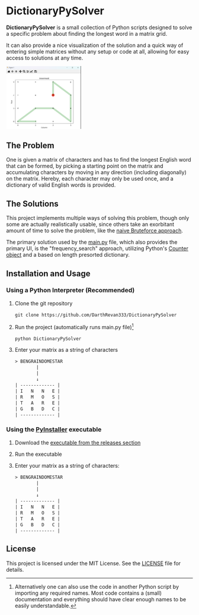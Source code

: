 # DictionaryPySolver

**DictionaryPySolver** is a small collection of Python scripts designed to solve a specific problem about finding the longest word in a matrix grid.

It can also provide a nice visualization of the solution and a quick way of entering simple matrices without any setup or code at all, allowing for easy access to solutions at any time.

<img src="github_data/readme_front.png" alt="Solution Example" width="40%">

## The Problem

One is given a matrix of characters and has to find the longest English word that can be formed, by picking a starting point on the matrix and accumulating characters by moving in any direction (including diagonally) on the matrix. Hereby, each character may only be used once, and a dictionary of valid English words is provided.

## The Solutions

This project implements multiple ways of solving this problem, though only some are actually realistically usable, since others take an exorbitant amount of time to solve the problem, like the [naive Bruteforce approach](bruteforce_combinations.py).

The primary solution used by the [main.py](main.py) file, which also provides the primary UI, is the "frequency_search" approach, utilizing Python's [Counter object](https://docs.python.org/3/library/collections.html#collections.Counter) and a based on length presorted dictionary.

## Installation and Usage


### Using a Python Interpreter (Recommended)

1. Clone the git repository
    ```shell
    git clone https://github.com/DarthRevan333/DictionaryPySolver
    ```

2. Run the project (automatically runs main.py file)[^1]
    ```shell
    python DictionaryPySolver
    ```

3. Enter your matrix as a string of characters
    ```
    > BENGRAINDOMESTAR 
            |
            |
            ↓    
    | ------------- |
    | I   N   N   E |
    | R   M   O   S |
    | T   A   R   E |
    | G   B   D   C |
    | ------------- |
    ```

[^1]: Alternatively one can also use the code in another Python script by importing any required names. Most code contains a (small) documentation and everything should have clear enough names to be easily understandable.

### Using the [PyInstaller](https://pypi.org/project/pyinstaller/) executable
1. Download the [executable from the releases section](https://github.com/DarthRevan333/DictionaryPySolver/releases/latest)

2. Run the executable

3. Enter your matrix as a string of characters:
    ```
    > BENGRAINDOMESTAR 
            |
            |
            ↓    
    | ------------- |
    | I   N   N   E |
    | R   M   O   S |
    | T   A   R   E |
    | G   B   D   C |
    | ------------- |
    ```

## License

This project is licensed under the MIT License. See the [LICENSE](LICENSE) file for details.